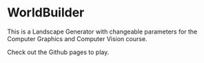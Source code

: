 # WorldBuilder

This is a Landscape Generator with changeable parameters for the Computer Graphics and Computer Vision course. 

Check out the Github pages to play.
